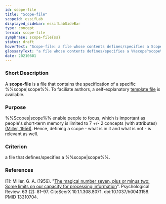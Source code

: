 ```yaml
---
id: scope-file
title: "Scope-file"
scopeid: essifLab
displayed_sidebar: essifLabSideBar
type: concept
termid: scope-file
symphrase: scope-file{ss}
status: draft
hoverText: "Scope-file: a file whose contents defines/specifies a Scope."
glossaryText: "a file whose contents defines/specifies a %%scope^scope%%."
date: 20210601
---
```


### Short Description
A **scope-file** is a file that contains the specification of a specific %%scope|scope%%. To faciliate authors, a self-explanatory [template file](/tev1/scope-file.md) is available.

### Purpose
%%Scopes|scope%% enable people to focus, which is important as people's short-term memory is limited to 7 +/- 2 concepts (with attributes) [(Miller, 1956)](http://psychclassics.yorku.ca/Miller/). Hence, defining a scope - what is in it and what is not - is relevant as well.

### Criterion
a file that defines/specifies a %%scope|scope%%.

### References

[1]: Miller, G. A. (1956). "[The magical number seven, plus or minus two: Some limits on our capacity for processing information](http://psychclassics.yorku.ca/Miller/)". Psychological Review. 63 (2): 81–97. CiteSeerX 10.1.1.308.8071. doi:10.1037/h0043158. PMID 13310704.